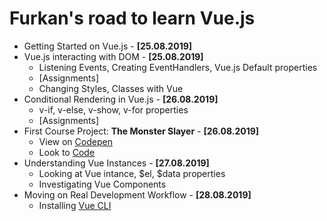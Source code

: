 # Furkan's road to learn Vue.js

-   Getting Started on Vue.js - **[25.08.2019]**
-   Vue.js interacting with DOM - **[25.08.2019]**
    -   Listening Events, Creating EventHandlers, Vue.js Default properties
    -   [Assignments]
    -   Changing Styles, Classes with Vue
-   Conditional Rendering in Vue.js - **[26.08.2019]**
    -   v-if, v-else, v-show, v-for properties
    -   [Assignments]
-   First Course Project: **The Monster Slayer** - **[26.08.2019]**
    -   View on [Codepen](https://codepen.io/afozbek/pen/vYBxbKe)
    -   Look to [Code](https://github.com/afozbek/Monster-Slayer)
-   Understanding Vue Instances - **[27.08.2019]**
    -   Looking at Vue intance, $el, $data properties
    -   Investigating Vue Components
-   Moving on Real Development Workflow - **[28.08.2019]**
    -   Installing [Vue CLI](https://cli.vuejs.org/)
